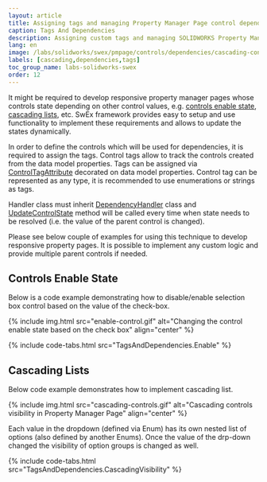 ```yaml
---
layout: article
title: Assigning tags and managing Property Manager Page control dependencies
caption: Tags And Dependencies
description: Assigning custom tags and managing SOLIDWORKS Property Manager Page control dependencies (visibility, enable state, etc.) using SwEx.PMPage framework
lang: en
image: /labs/solidworks/swex/pmpage/controls/dependencies/cascading-controls.gif
labels: [cascading,dependencies,tags]
toc_group_name: labs-solidworks-swex
order: 12
---
```

It might be required to develop responsive property manager pages whose controls state depending on other control values, e.g. [controls enable state](#controls-enable-state), [cascading lists](#cascading-lists), etc. SwEx framework provides easy to setup and use functionality to implement these requirements and allows to update the states dynamically.

In order to define the controls which will be used for dependencies, it is required to assign the tags. Control tags allow to track the controls created from the data model properties. Tags can be assigned via [ControlTagAttribute](https://docs.codestack.net/swex/pmpage/html/T_CodeStack_SwEx_PMPage_Attributes_ControlTagAttribute.htm) decorated on data model properties. Control tag can be represented as any type, it is recommended to use enumerations or strings as tags.

Handler class must inherit [DependencyHandler](https://docs.codestack.net/swex/pmpage/html/T_CodeStack_SwEx_PMPage_Base_DependencyHandler.htm) class and [UpdateControlState](https://docs.codestack.net/swex/pmpage/html/M_CodeStack_SwEx_PMPage_Base_DependencyHandler_UpdateControlState.htm) method will be called every time when state needs to be resolved (i.e. the value of the parent control is changed).

Please see below couple of examples for using this technique to develop responsive property pages. It is possible to implement any custom logic and provide multiple parent controls if needed.

## Controls Enable State

Below is a code example demonstrating how to disable/enable selection box control based on the value of the check-box.

{% include img.html src="enable-control.gif" alt="Changing the control enable state based on the check box" align="center" %}

{% include code-tabs.html src="TagsAndDependencies.Enable" %}

## Cascading Lists

Below code example demonstrates how to implement cascading list.

{% include img.html src="cascading-controls.gif" alt="Cascading controls visibility in Property Manager Page" align="center" %}

Each value in the dropdown (defined via Enum) has its own nested list of options (also defined by another Enums). Once the value of the drp-down changed the visibility of option groups is changed as well.

{% include code-tabs.html src="TagsAndDependencies.CascadingVisibility" %}
